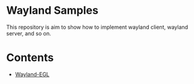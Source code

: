 # Wayland Samples
This repository is aim to show how to implement wayland client, wayland server, and so on.

# Contents
* [Wayland-EGL](./wayland-egl)

